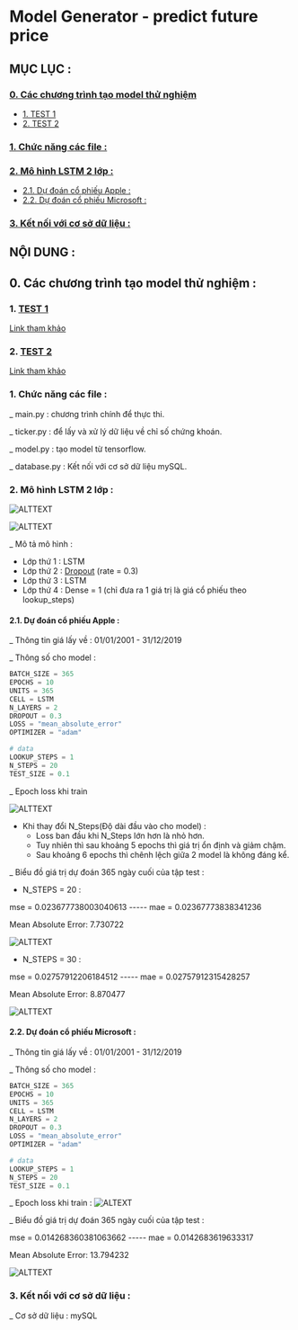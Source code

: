 # Model Generator - predict future price

## MỤC LỤC :

### [0. Các chương trình tạo model thử nghiệm](#0-các-chương-trình-tạo-model-thử-nghiệm-)
- [1. TEST 1](https://github.com/ThanhPP/HUST_20192_Project2/tree/master/systemX/Price_Generator/_0_Model_test_file/Test124032020)
- [2. TEST 2](https://github.com/ThanhPP/HUST_20192_Project2/tree/master/systemX/Price_Generator/_0_Model_test_file/Test042020)

### [1. Chức năng các file :](#1-chức-năng-các-file-)

### [2. Mô hình LSTM 2 lớp :](#2-mô-hình-lstm-2-lớp-)
- [2.1. Dự đoán cổ phiếu Apple :](#21-dự-đoán-cổ-phiếu-apple-)
- [2.2. Dự đoán cổ phiếu Microsoft :](#22-dự-đoán-cổ-phiếu-microsoft-)

### [3. Kết nối với cơ sở dữ liệu :](#3-kết-nối-với-cơ-sở-dữ-liệu-)

## NỘI DUNG :

## 0. Các chương trình tạo model thử nghiệm :

### 1. [TEST 1](https://github.com/ThanhPP/HUST_20192_Project2/tree/master/Test124032020)

[Link tham khảo](https://medium.com/@jasonbamford/machine-learning-algorithm-to-predict-stock-direction-d54b7666cc7c)

### 2. [TEST 2](https://github.com/ThanhPP/HUST_20192_Project2/tree/master/Test042020)

[Link tham khảo](https://www.thepythoncode.com/article/stock-price-prediction-in-python-using-tensorflow-2-and-keras)

### 1. Chức năng các file :

_ main.py : chương trình chính để thực thi.

_ ticker.py : để lấy và xử lý dữ liệu về chỉ số chứng khoán.

_ model.py : tạo model từ tensorflow.

_ database.py : Kết nối với cơ sở dữ liệu mySQL.

### 2. Mô hình LSTM 2 lớp : 

![ALTTEXT](img/LSTM_2Layers_Graph.png)

![ALTTEXT](img/LSTM_2Layers_Summary.png)

_ Mô tả mô hình :
- Lớp thứ 1 : LSTM
- Lớp thứ 2 : [Dropout](https://www.phamduytung.com/blog/2019-05-05-deep-learning-dropout/) (rate = 0.3)
- Lớp thứ 3 : LSTM
- Lớp thứ 4 : Dense = 1 (chỉ đưa ra 1 giá trị là giá cổ phiếu theo lookup_steps)

#### 2.1. Dự đoán cổ phiếu Apple :
_ Thông tin giá lấy về : 01/01/2001 - 31/12/2019

_ Thông số cho model :
```python
BATCH_SIZE = 365
EPOCHS = 10
UNITS = 365
CELL = LSTM
N_LAYERS = 2
DROPOUT = 0.3
LOSS = "mean_absolute_error"
OPTIMIZER = "adam"

# data
LOOKUP_STEPS = 1
N_STEPS = 20
TEST_SIZE = 0.1
```

_ Epoch loss khi train 

![ALTTEXT](img/AAPL_LSTM_2_Layers_NSteps_28-04-2020.png)

- Khi thay đổi N_Steps(Độ dài đầu vào cho model) :
    - Loss ban đầu khi N_Steps lớn hơn là nhỏ hơn.
    - Tuy nhiên thì sau khoảng 5 epochs thì giá trị ổn định và giảm chậm.
    - Sau khoảng 6 epochs thì chênh lệch giữa 2 model là không đáng kể.
    
_ Biểu đồ giá trị dự đoán 365 ngày cuối của tập test :
- N_STEPS = 20 : 

mse = 0.023677738003040613 ----- mae = 0.02367773838341236

Mean Absolute Error: 7.730722

![ALTTEXT](img/AAPL_LSTM_2_Layers_NSteps20_Graph_28-04-2020.png)

- N_STEPS = 30 :

mse = 0.02757912206184512 ----- mae = 0.02757912315428257

Mean Absolute Error: 8.870477

![ALTTEXT](img/AAPL_LSTM_2_Layers_NSteps30_Graph_28-04-2020.png)
    

    
#### 2.2. Dự đoán cổ phiếu Microsoft :
_ Thông tin giá lấy về : 01/01/2001 - 31/12/2019

_ Thông số cho model :
```python
BATCH_SIZE = 365
EPOCHS = 10
UNITS = 365
CELL = LSTM
N_LAYERS = 2
DROPOUT = 0.3
LOSS = "mean_absolute_error"
OPTIMIZER = "adam"

# data
LOOKUP_STEPS = 1
N_STEPS = 20
TEST_SIZE = 0.1
```

_ Epoch loss khi train :
![ALTEXT](img/MSFT_LSTM_2_Layers_NSteps_28-04-2020.png)

_ Biểu đồ giá trị dự đoán 365 ngày cuối của tập test :

mse = 0.014268360381063662 ----- mae = 0.0142683619633317

Mean Absolute Error: 13.794232

![ALTTEXT](img/MSFT_LSTM_2_Layers_NSteps20_Graph_28-04-2020.png)

### 3. Kết nối với cơ sở dữ liệu :
_ Cơ sở dữ liệu : mySQL
